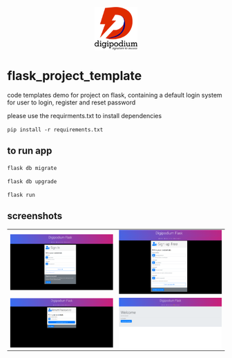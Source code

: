 <center><img src="screens/logo.png" height="100">
</center>

# flask_project_template
code templates demo for project on flask, containing a default login system for user to login, register and reset password

please use the requirments.txt to install dependencies

`pip install -r requirements.txt`

## to run app

`flask db migrate`

`flask db upgrade`

`flask run`

## screenshots
| | |
|:-------------------------:|:-------------------------:|
|![login screen](screens/login.png)|![login screen](screens/signup.png)|
|![login screen](screens/forgot.png)|![login screen](screens/home.png)|
